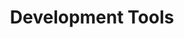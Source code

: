 ---
sidebar_position: 4
title: "Development Tools"
sidebar_label: "Development Tools"
description: "Establish programming environments in Debian platforms - configure development toolchains, setup coding infrastructure, manage build systems, and create productive development workflows."
keywords:
  - "debian development tools"
  - "programming tools"
  - "development environment"
  - "coding tools"
  - "build systems"
tags:
  - debian
  - development-tools
  - programming-tools
  - development-environment
  - coding-infrastructure
slug: /linux/debian/software/development-tools
---